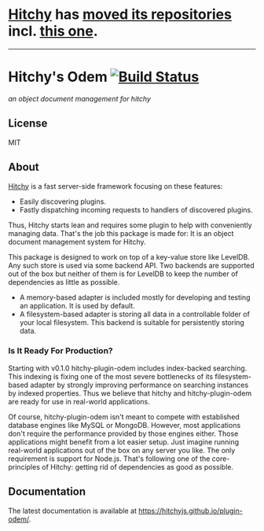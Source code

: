 # [Hitchy](https://core.hitchy.org) has [moved its repositories](https://gitlab.com/hitchy) incl. [this one](https://gitlab.com/hitchy/plugin-odem).

---

# Hitchy's Odem [![Build Status](https://travis-ci.org/hitchyjs/plugin-odem.svg?branch=master)](https://travis-ci.org/hitchyjs/plugin-odem)

_an object document management for hitchy_

## License

MIT

## About

[Hitchy](https://www.npmjs.com/package/hitchy) is a fast server-side framework focusing on these features:

* Easily discovering plugins.
* Fastly dispatching incoming requests to handlers of discovered plugins.

Thus, Hitchy starts lean and requires some plugin to help with conveniently managing data. That's the job this package is made for: It is an object document management system for Hitchy.
 
 This package is designed to work on top of a key-value store like LevelDB. Any such store is used via some backend API. Two backends are supported out of the box but neither of them is for LevelDB to keep the number of dependencies as little as possible.
 
 * A memory-based adapter is included mostly for developing and testing an application. It is used by default.
 * A filesystem-based adapter is storing all data in a controllable folder of your local filesystem. This backend is suitable for persistently storing data.
 
### Is It Ready For Production?
 
Starting with v0.1.0 hitchy-plugin-odem includes index-backed searching. This indexing is fixing one of the most severe bottlenecks of its filesystem-based adapter by strongly improving performance on searching instances by indexed properties. Thus we believe that hitchy and hitchy-plugin-odem are ready for use in real-world applications. 
 
Of course, hitchy-plugin-odem isn't meant to compete with established database engines like MySQL or MongoDB. However, most applications don't require the performance provided by those engines either. Those applications might benefit from a lot easier setup. Just imagine running real-world applications out of the box on any server you like. The only requirement is support for Node.js. That's following one of the core-principles of Hitchy: getting rid of dependencies as good as possible.

## Documentation

The latest documentation is available at https://hitchyjs.github.io/plugin-odem/. 
